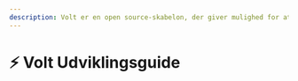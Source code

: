 ```yaml
---
description: Volt er en open source-skabelon, der giver mulighed for at udvikle sin egen Paperweight-serverplatform baseret på Plazma.
---
```


# ⚡ Volt Udviklingsguide
